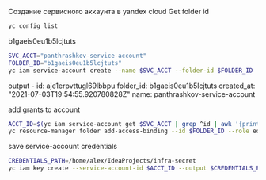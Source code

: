 Создание сервисного аккаунта в yandex cloud
Get folder id
```bash
yc config list
```
b1gaeis0eu1b5lcjtuts
```bash
SVC_ACCT="panthrashkov-service-account"
FOLDER_ID="b1gaeis0eu1b5lcjtuts"
yc iam service-account create --name $SVC_ACCT --folder-id $FOLDER_ID
```
output -
id: aje1erpvttugl69lbbpu
folder_id: b1gaeis0eu1b5lcjtuts
created_at: "2021-07-03T19:54:55.920780828Z"
name: panthrashkov-service-account

add grants to account
```bash
ACCT_ID=$(yc iam service-account get $SVC_ACCT | grep ^id | awk '{print $2}')
yc resource-manager folder add-access-binding --id $FOLDER_ID --role editor  --service-account-id $ACCT_ID
```
save service-account credentials
```bash
CREDENTIALS_PATH=/home/alex/IdeaProjects/infra-secret
yc iam key create --service-account-id $ACCT_ID --output $CREDENTIALS_PATH/keyKubernetes.json
